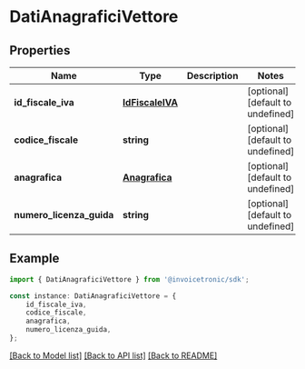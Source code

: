 # DatiAnagraficiVettore


## Properties

Name | Type | Description | Notes
------------ | ------------- | ------------- | -------------
**id_fiscale_iva** | [**IdFiscaleIVA**](IdFiscaleIVA.md) |  | [optional] [default to undefined]
**codice_fiscale** | **string** |  | [optional] [default to undefined]
**anagrafica** | [**Anagrafica**](Anagrafica.md) |  | [optional] [default to undefined]
**numero_licenza_guida** | **string** |  | [optional] [default to undefined]

## Example

```typescript
import { DatiAnagraficiVettore } from '@invoicetronic/sdk';

const instance: DatiAnagraficiVettore = {
    id_fiscale_iva,
    codice_fiscale,
    anagrafica,
    numero_licenza_guida,
};
```

[[Back to Model list]](../README.md#documentation-for-models) [[Back to API list]](../README.md#documentation-for-api-endpoints) [[Back to README]](../README.md)
